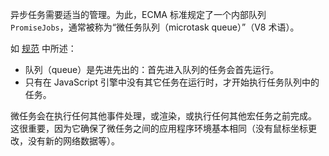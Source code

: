异步任务需要适当的管理。为此，ECMA 标准规定了一个内部队列 `PromiseJobs`，通常被称为“微任务队列（microtask queue）”（V8 术语）。

如 [规范](https://tc39.github.io/ecma262/#sec-jobs-and-job-queues) 中所述：
-   队列（queue）是先进先出的：首先进入队列的任务会首先运行。
-   只有在 JavaScript 引擎中没有其它任务在运行时，才开始执行任务队列中的任务。

微任务会在执行任何其他事件处理，或渲染，或执行任何其他宏任务之前完成。
这很重要，因为它确保了微任务之间的应用程序环境基本相同（没有鼠标坐标更改，没有新的网络数据等）。